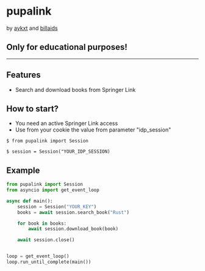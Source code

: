 # pupalink
by [aykxt](https://github.com/aykxt) and [billaids](https://github.com/billaids/)

## Only for educational purposes!
---
## Features
- Search and download books from Springer Link

## How to start?
- You need an active Springer Link access
- Use from your cookie the value from parameter "idp_session"

<div class="termy">

```console
$ from pupalink import Session

$ session = Session("YOUR_IDP_SESSION)

```
</div>

## Example 

<div class="termy">

```python
from pupalink import Session
from asyncio import get_event_loop

async def main():
    session = Session("YOUR_KEY")
    books = await session.search_book("Rust")

    for book in books:
        await session.download_book(book)

    await session.close()


loop = get_event_loop()
loop.run_until_complete(main())

```
</div>